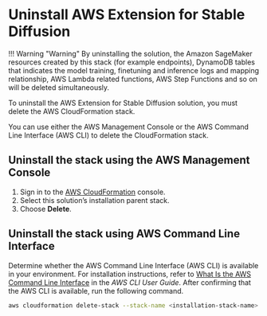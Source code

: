 # Uninstall AWS Extension for Stable Diffusion 

!!! Warning "Warning"
    By uninstalling the solution, the Amazon SageMaker resources created by this stack (for example endpoints), DynamoDB tables that indicates the model training, finetuning and inference logs and mapping relationship, AWS Lambda related functions, AWS Step Functions and so on will be deleted simultaneously.


To uninstall the AWS Extension for Stable Diffusion solution, you must delete the AWS CloudFormation stack. 

You can use either the AWS Management Console or the AWS Command Line Interface (AWS CLI) to delete the CloudFormation stack.

## Uninstall the stack using the AWS Management Console

1. Sign in to the [AWS CloudFormation][cloudformation-console] console.
1. Select this solution’s installation parent stack.
1. Choose **Delete**.

## Uninstall the stack using AWS Command Line Interface

Determine whether the AWS Command Line Interface (AWS CLI) is available in your environment. For installation instructions, refer to [What Is the AWS Command Line Interface][aws-cli] in the *AWS CLI User Guide*. After confirming that the AWS CLI is available, run the following command.

```bash
aws cloudformation delete-stack --stack-name <installation-stack-name> --region <aws-region>
```


[cloudformation-console]: https://console.aws.amazon.com/cloudformation/home
[aws-cli]: https://docs.aws.amazon.com/cli/latest/userguide/cli-chap-welcome.html
